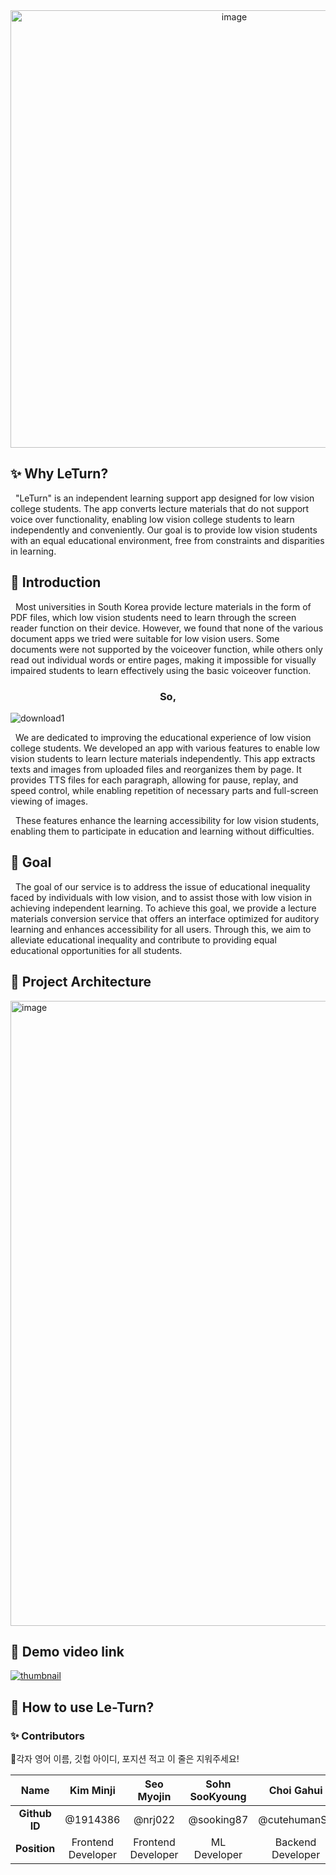 <center><img width="700" alt="image" src="https://user-images.githubusercontent.com/96654391/229308200-df9f00fb-f041-4edd-ae5d-7b8fd4ec1cb4.png"></center>

## ✨ Why LeTurn?

&nbsp; "LeTurn" is an independent learning support app designed for low vision college students. The app converts lecture materials that do not support voice over functionality, enabling low vision college students to learn independently and conveniently. Our goal is to provide low vision students with an equal educational environment, free from constraints and disparities in learning.

## 💬 Introduction

&nbsp; Most universities in South Korea provide lecture materials in the form of PDF files, which low vision students need to learn through the screen reader function on their device. However, we found that none of the various document apps we tried were suitable for low vision users. Some documents were not supported by the voiceover function, while others only read out individual words or entire pages, making it impossible for visually impaired students to learn effectively using the basic voiceover function. <br>

<h3 align="center"><b>So,</b></h3>

![download1](https://user-images.githubusercontent.com/96654391/229252839-eed7910b-7433-49f7-b063-2e5d15fdc8bc.png) <br>

&nbsp; We are dedicated to improving the educational experience of low vision college students. We developed an app with various features to enable low vision students to learn lecture materials independently. This app extracts texts and images from uploaded files and reorganizes them by page. It provides TTS files for each paragraph, allowing for pause, replay, and speed control, while enabling repetition of necessary parts and full-screen viewing of images. <br>

&nbsp; These features enhance the learning accessibility for low vision students, enabling them to participate in education and learning without difficulties.

## 🎯 Goal

&nbsp; The goal of our service is to address the issue of educational inequality faced by individuals with low vision, and to assist those with low vision in achieving independent learning. To achieve this goal, we provide a lecture materials conversion service that offers an interface optimized for auditory learning and enhances accessibility for all users. Through this, we aim to alleviate educational inequality and contribute to providing equal educational opportunities for all students.

## 💾 Project Architecture

<img width="1000" alt="image" src="https://user-images.githubusercontent.com/66019792/229303905-4da0d7b3-45cb-4710-a5db-d38a7eebae51.png">

## 🔗 Demo video link

[![thumbnail](https://user-images.githubusercontent.com/66019792/229306784-8863a3d1-9691-4b0e-85f0-ac9e34dda068.png)]()

## 📱 How to use Le-Turn?

### ✨ Contributors

📌각자 영어 이름, 깃헙 아이디, 포지션 적고 이 줄은 지워주세요!

|     Name      |     Kim Minji      |     Seo Myojin     | Sohn SooKyoung |    Choi Gahui     |
| :-----------: | :----------------: | :----------------: | :------------: | :---------------: |
| **Github ID** |      @1914386      |      @nrj022       |   @sooking87   |   @cutehumanS2    |
| **Position**  | Frontend Developer | Frontend Developer |  ML Developer  | Backend Developer |
